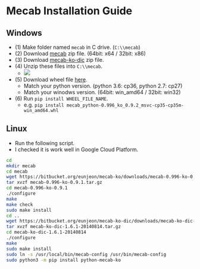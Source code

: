# Mecab Installation Guide

## Windows
- (1) Make folder named `mecab` in C drive. (`C:\\mecab`)
- (2) Download [mecab](https://github.com/Pusnow/mecab-ko-msvc/releases/tag/release-0.9.2-msvc-3) zip file. (64bit: x64 / 32bit: x86) 
- (3) Download [mecab-ko-dic](https://github.com/Pusnow/mecab-ko-dic-msvc/releases/tag/mecab-ko-dic-2.1.1-20180720-msvc) zip file.
- (4) Unzip these files into `C:\\mecab`.
  - ![](https://img1.daumcdn.net/thumb/R1280x0/?scode=mtistory2&fname=https%3A%2F%2Fblog.kakaocdn.net%2Fdn%2FGq82j%2FbtqFXKj3WN7%2FfrhQjX2LQNrZMGUFLzQGYK%2Fimg.png)
- (5) Download wheel file [here](https://github.com/Pusnow/mecab-python-msvc/releases/tag/mecab_python-0.996_ko_0.9.2_msvc-2).
  - Match your python version. (python 3.6: cp36, python 2.7: cp27)
  - Match your winodws version. (64bit: win_amd64 / 32bit: win32)
- (6) Run `pip install WHEEL_FILE_NAME`.
  - e.g. `pip install mecab_python-0.996_ko_0.9.2_msvc-cp35-cp35m-win_amd64.whl`

## Linux
- Run the following script.
- I checked it is work well in Google Cloud Platform.
```bash
cd
mkdir mecab
cd mecab
wget https://bitbucket.org/eunjeon/mecab-ko/downloads/mecab-0.996-ko-0.9.1.tar.gz
tar xvzf mecab-0.996-ko-0.9.1.tar.gz
cd mecab-0.996-ko-0.9.1
./configure
make
make check
sudo make install
cd .. 
wget https://bitbucket.org/eunjeon/mecab-ko-dic/downloads/mecab-ko-dic-1.6.1-20140814.tar.gz
tar xvzf mecab-ko-dic-1.6.1-20140814.tar.gz
cd mecab-ko-dic-1.6.1-20140814
./configure
make
sudo make install
sudo ln -s /usr/local/bin/mecab-config /usr/bin/mecab-config
sudo python3 -m pip install python-mecab-ko

```
